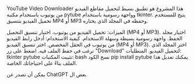 
YouTube Video Downloader
هذا المشروع هو تطبيق بسيط لتحميل مقاطع الفيديو من يوتيوب باستخدام مكتبة pytube وواجهة رسومية باستخدام tkinter. يتيح للمستخدم تحميل الفيديو بتنسيق MP4 أو MP3 وحفظه في المجلد الذي يختاره.

الميزات:
تحميل الفيديو من يوتيوب.
اختيار تنسيق التحميل (MP4 أو MP3).
اختيار مجلد الحفظ.
واجهة رسومية بسيطة وسهلة الاستخدام.
كيفية الاستخدام:
أدخل رابط الفيديو من يوتيوب في الحقل المخصص.
اختر تنسيق الفيديو (MP4 أو MP3).
اختر المجلد الذي ترغب في حفظ الملف فيه.
اضغط على زر "Download" لتحميل الفيديو.
المتطلبات:
tkinter
pytube
تثبيت المكتبات:
bash
نسخ الكود
pip install pytube
يمكنك تعديل هذا الملف بناءً على احتياجاتك الخاصة.












يمكن أن تصدر عن ChatGPT بعض ال
